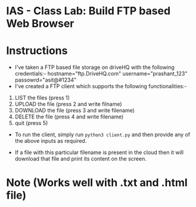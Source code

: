 # IAS - Class Lab: Build FTP based Web Browser

# Instructions

- I've taken a FTP based file storage on driveHQ with the following credentials:-
  hostname="ftp.DriveHQ.com"
  username="prashant_123"
  passowrd="asit@#1234"
- I've created a FTP client which supports the following functionalities:-

1. LIST the files (press 1)
2. UPLOAD the file (press 2 and write filname)
3. DOWNLOAD the file (press 3 and write filename)
4. DELETE the file (press 4 and write filename)
5. quit (press 5)

- To run the client, simply run
  `python3 client.py`
  and then provide any of the above inputs as required.

- If a file with this particular filename is present in the cloud then it will download that file and print its content on the screen.

# Note (Works well with .txt and .html file)
